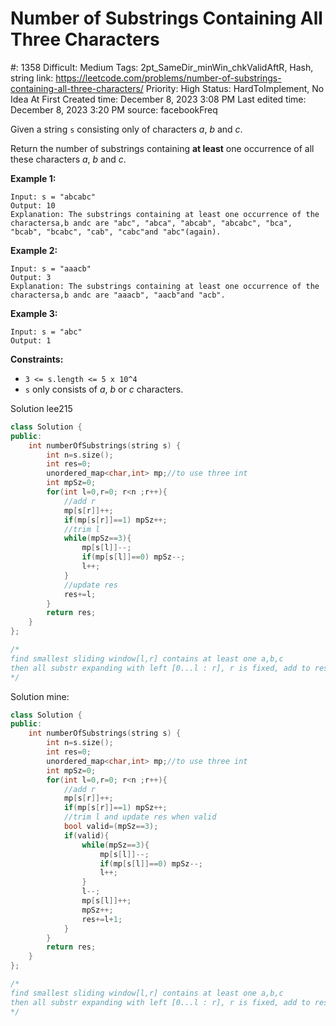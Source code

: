# Number of Substrings Containing All Three Characters

#: 1358
Difficult: Medium
Tags: 2pt_SameDir_minWin_chkValidAftR, Hash, string
link: https://leetcode.com/problems/number-of-substrings-containing-all-three-characters/
Priority: High
Status: HardToImplement, No Idea At First
Created time: December 8, 2023 3:08 PM
Last edited time: December 8, 2023 3:20 PM
source: facebookFreq

Given a string `s` consisting only of characters *a*, *b* and *c*.

Return the number of substrings containing **at least** one occurrence of all these characters *a*, *b* and *c*.

**Example 1:**

```
Input: s = "abcabc"
Output: 10
Explanation: The substrings containing at least one occurrence of the charactersa,b andc are "abc", "abca", "abcab", "abcabc", "bca", "bcab", "bcabc", "cab", "cabc"and "abc"(again).
```

**Example 2:**

```
Input: s = "aaacb"
Output: 3
Explanation: The substrings containing at least one occurrence of the charactersa,b andc are "aaacb", "aacb"and "acb".
```

**Example 3:**

```
Input: s = "abc"
Output: 1

```

**Constraints:**

- `3 <= s.length <= 5 x 10^4`
- `s` only consists of *a*, *b* or *c* characters.

Solution lee215

```cpp
class Solution {
public:
    int numberOfSubstrings(string s) {
        int n=s.size();
        int res=0;
        unordered_map<char,int> mp;//to use three int
        int mpSz=0;
        for(int l=0,r=0; r<n ;r++){
            //add r
            mp[s[r]]++;
            if(mp[s[r]]==1) mpSz++;
            //trim l
            while(mpSz==3){
                mp[s[l]]--;
                if(mp[s[l]]==0) mpSz--;
                l++;
            }
            //update res
            res+=l;
        }
        return res;
    }
};

/*
find smallest sliding window[l,r] contains at least one a,b,c
then all substr expanding with left [0...l : r], r is fixed, add to result
*/
```

Solution mine:

```cpp
class Solution {
public:
    int numberOfSubstrings(string s) {
        int n=s.size();
        int res=0;
        unordered_map<char,int> mp;//to use three int
        int mpSz=0;
        for(int l=0,r=0; r<n ;r++){
            //add r
            mp[s[r]]++;
            if(mp[s[r]]==1) mpSz++;
            //trim l and update res when valid
            bool valid=(mpSz==3);
            if(valid){
                while(mpSz==3){
                    mp[s[l]]--;
                    if(mp[s[l]]==0) mpSz--;
                    l++;
                }
                l--;
                mp[s[l]]++;
                mpSz++;
                res+=l+1;
            }
        }
        return res;
    }
};

/*
find smallest sliding window[l,r] contains at least one a,b,c
then all substr expanding with left [0...l : r], r is fixed, add to result
*/
```